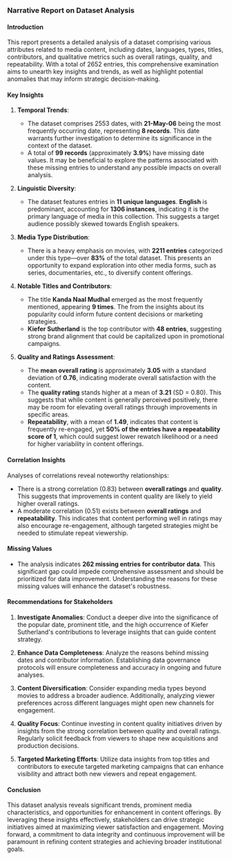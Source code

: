 ### Narrative Report on Dataset Analysis

#### Introduction
This report presents a detailed analysis of a dataset comprising various attributes related to media content, including dates, languages, types, titles, contributors, and qualitative metrics such as overall ratings, quality, and repeatability. With a total of 2652 entries, this comprehensive examination aims to unearth key insights and trends, as well as highlight potential anomalies that may inform strategic decision-making.

#### Key Insights

1. **Temporal Trends**:
   - The dataset comprises 2553 dates, with **21-May-06** being the most frequently occurring date, representing **8 records**. This date warrants further investigation to determine its significance in the context of the dataset.
   - A total of **99 records** (approximately **3.9%**) have missing date values. It may be beneficial to explore the patterns associated with these missing entries to understand any possible impacts on overall analysis.

2. **Linguistic Diversity**:
   - The dataset features entries in **11 unique languages**. **English** is predominant, accounting for **1306 instances**, indicating it is the primary language of media in this collection. This suggests a target audience possibly skewed towards English speakers.

3. **Media Type Distribution**:
   - There is a heavy emphasis on movies, with **2211 entries** categorized under this type—over **83%** of the total dataset. This presents an opportunity to expand exploration into other media forms, such as series, documentaries, etc., to diversify content offerings.

4. **Notable Titles and Contributors**:
   - The title **Kanda Naal Mudhal** emerged as the most frequently mentioned, appearing **9 times**. The from the insights about its popularity could inform future content decisions or marketing strategies.
   - **Kiefer Sutherland** is the top contributor with **48 entries**, suggesting strong brand alignment that could be capitalized upon in promotional campaigns.

5. **Quality and Ratings Assessment**:
   - The **mean overall rating** is approximately **3.05** with a standard deviation of **0.76**, indicating moderate overall satisfaction with the content.
   - The **quality rating** stands higher at a mean of **3.21** (SD = 0.80). This suggests that while content is generally perceived positively, there may be room for elevating overall ratings through improvements in specific areas.
   - **Repeatability**, with a mean of **1.49**, indicates that content is frequently re-engaged, yet **50% of the entries have a repeatability score of 1**, which could suggest lower rewatch likelihood or a need for higher variability in content offerings.

#### Correlation Insights
Analyses of correlations reveal noteworthy relationships:
- There is a strong correlation (0.83) between **overall ratings** and **quality**. This suggests that improvements in content quality are likely to yield higher overall ratings.
- A moderate correlation (0.51) exists between **overall ratings** and **repeatability**. This indicates that content performing well in ratings may also encourage re-engagement, although targeted strategies might be needed to stimulate repeat viewership.

#### Missing Values
- The analysis indicates **262 missing entries for contributor data**. This significant gap could impede comprehensive assessment and should be prioritized for data improvement. Understanding the reasons for these missing values will enhance the dataset's robustness.

#### Recommendations for Stakeholders
1. **Investigate Anomalies**: Conduct a deeper dive into the significance of the popular date, prominent title, and the high occurrence of Kiefer Sutherland's contributions to leverage insights that can guide content strategy.
   
2. **Enhance Data Completeness**: Analyze the reasons behind missing dates and contributor information. Establishing data governance protocols will ensure completeness and accuracy in ongoing and future analyses.

3. **Content Diversification**: Consider expanding media types beyond movies to address a broader audience. Additionally, analyzing viewer preferences across different languages might open new channels for engagement.

4. **Quality Focus**: Continue investing in content quality initiatives driven by insights from the strong correlation between quality and overall ratings. Regularly solicit feedback from viewers to shape new acquisitions and production decisions.

5. **Targeted Marketing Efforts**: Utilize data insights from top titles and contributors to execute targeted marketing campaigns that can enhance visibility and attract both new viewers and repeat engagement.

#### Conclusion
This dataset analysis reveals significant trends, prominent media characteristics, and opportunities for enhancement in content offerings. By leveraging these insights effectively, stakeholders can drive strategic initiatives aimed at maximizing viewer satisfaction and engagement. Moving forward, a commitment to data integrity and continuous improvement will be paramount in refining content strategies and achieving broader institutional goals.